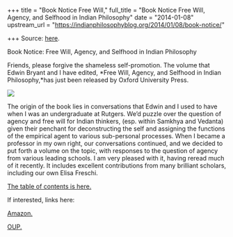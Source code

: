 +++
title = "Book Notice Free Will,"
full_title = "Book Notice Free Will, Agency, and Selfhood in Indian Philosophy"
date = "2014-01-08"
upstream_url = "https://indianphilosophyblog.org/2014/01/08/book-notice/"

+++
Source: [here](https://indianphilosophyblog.org/2014/01/08/book-notice/).

Book Notice: Free Will, Agency, and Selfhood in Indian Philosophy

Friends, please forgive the shameless self-promotion. The volume that
Edwin Bryant and I have edited, *Free Will, Agency, and Selfhood in
Indian Philosophy,*has just been released by Oxford University Press.

![](http://ecx.images-amazon.com/images/I/51qk3umcAEL._SY344_BO1,204,203,200_.jpg)

The origin of the book lies in conversations that Edwin and I used to
have when I was an undergraduate at Rutgers. We’d puzzle over the
question of agency and free will for Indian thinkers, (esp. within
Samkhya and Vedanta) given their penchant for deconstructing the self
and assigning the functions of the empirical agent to various
sub-personal processes. When I became a professor in my own right, our
conversations continued, and we decided to put forth a volume on the
topic, with responses to the question of agency from various leading
schools. I am very pleased with it, having reread much of it recently.
It includes excellent contributions from many brilliant scholars,
including our own Elisa Freschi.

[The table of contents is
here.](https://sites.google.com/site/matthewdasti/Home/Agency%20Volume%20TOC.pdf?attredirects=0&d=1)

If interested, links here:

[Amazon.](http://www.amazon.com/Free-Agency-Selfhood-Indian-Philosophy/dp/0199922756/ref=sr_1_1?s=books&ie=UTF8&qid=1389187729&sr=1-1)

[OUP.](http://global.oup.com/academic/product/free-will-agency-and-selfhood-in-indian-philosophy-9780199922758?cc=us&lang=en&tab=author)


